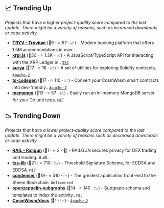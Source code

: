 ## 📈 Trending Up

_Projects that have a higher project-quality score compared to the last update. There might be a variety of reasons, such as increased downloads or code activity._

- <b><a href="https://github.com/tryvium-travels">TRYV - Tryvium</a></b> (🥉9 ·  ⭐ 57 · 📈) - Modern booking platform that offers 1.5M accommodations in over.. <code><img src="https://git.io/J9cOd" style="display:inline;" width="13" height="13"></code>
- <b><a href="https://github.com/XRPLF/xrpl.js">xrpl.js</a></b> (🥇30 ·  ⭐ 1.2K · 📈) - A JavaScript/TypeScript API for interacting with the XRP Ledger in.. <code><a href="http://bit.ly/3hkKRql">ISC</a></code>
- <b><a href="https://github.com/Consensys/surya">surya</a></b> (🥈17 ·  ⭐ 1K · 📈) - A set of utilities for exploring Solidity contracts. <code><a href="http://bit.ly/3nYMfla">Apache-2</a></code>
- <b><a href="https://github.com/CosmWasm/ts-codegen">ts-codegen</a></b> (🥈17 ·  ⭐ 110 · 📈) - Convert your CosmWasm smart contracts into dev-friendly.. <code><a href="http://bit.ly/3nYMfla">Apache-2</a></code>
- <b><a href="https://github.com/tryvium-travels/memongo">memongo</a></b> (🥉13 ·  ⭐ 57 · 📈) - Easily run an in-memory MongoDB server for your Go unit tests. <code><a href="http://bit.ly/34MBwT8">MIT</a></code>

## 📉 Trending Down

_Projects that have a lower project-quality score compared to the last update. There might be a variety of reasons such as decreased downloads or code activity._

- <b><a href="https://github.com/railgun-privacy">RAIL - Railgun</a></b> (🥉1 ·  ⭐ 2 · 🐣) - RAILGUN secures privacy for DEX trading and lending. Built.. <code><img src="https://git.io/J9cO9" style="display:inline;" width="13" height="13"></code>
- <b><a href="https://github.com/bnb-chain/tss-lib">tss-lib</a></b> (🥈21 ·  ⭐ 710 · 📉) - Threshold Signature Scheme, for ECDSA and EDDSA. <code><a href="http://bit.ly/34MBwT8">MIT</a></code>
- <b><a href="https://github.com/steemit/condenser">condenser</a></b> (🥈19 ·  ⭐ 510 · 📉) - The greatest application front-end to the Steem Blockchain. <code>Unlicensed</code>
- <b><a href="https://github.com/OpenZeppelin/openzeppelin-subgraphs">openzeppelin-subgraphs</a></b> (🥉14 ·  ⭐ 140 · 📉) - Subgraph schema and templates to index the activity.. <code><a href="http://bit.ly/34MBwT8">MIT</a></code>
- <b><a href="https://github.com/CosmWasm/docs">CosmWasm/docs</a></b> (🥉1 · 📉) -  <code><a href="http://bit.ly/3nYMfla">Apache-2</a></code>

